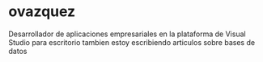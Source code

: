 # ovazquez
Desarrollador de aplicaciones empresariales en la plataforma de 
Visual Studio para escritorio tambien estoy escribiendo
articulos sobre bases de datos 
